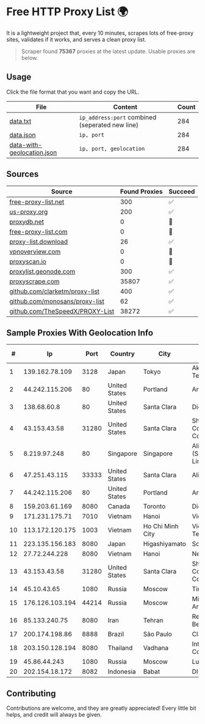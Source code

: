 
# Free HTTP Proxy List 🌍

It is a lightweight project that, every 10 minutes, scrapes lots of free-proxy sites, validates if it works, and serves a clean proxy list.


> Scraper found **75367** proxies at the latest update. Usable proxies are below.

## Usage

Click the file format that you want and copy the URL.


|File|Content|Count|
|----|-------|-----|
|[data.txt](https://raw.githubusercontent.com/themiralay/Proxy-List-World/master/data.txt)|`ip_address:port` combined (seperated new line)|284|
|[data.json](https://raw.githubusercontent.com/themiralay/Proxy-List-World/master/data.json)|`ip, port`|284|
|[data-with-geolocation.json](https://raw.githubusercontent.com/themiralay/Proxy-List-World/master/data-with-geolocation.json)|`ip, port, geolocation`|284|

## Sources

|Source|Found Proxies|Succeed|
|------|-------------|-------|
|[free-proxy-list.net](https://free-proxy-list.net)|300|✅|
|[us-proxy.org](https://www.us-proxy.org)|200|✅|
|[proxydb.net](http://proxydb.net)|0|🚫|
|[free-proxy-list.com](https://free-proxy-list.com/?page=&port=&type%5B%5D=http&type%5B%5D=https&up_time=0&search=Search)|0|🚫|
|[proxy-list.download](https://www.proxy-list.download/HTTP)|26|✅|
|[vpnoverview.com](https://vpnoverview.com/privacy/anonymous-browsing/free-proxy-servers)|0|🚫|
|[proxyscan.io](https://www.proxyscan.io)|0|🚫|
|[proxylist.geonode.com](https://proxylist.geonode.com/api/proxy-list?limit=300&page=1&sort_by=lastChecked&sort_type=desc&protocols=http,https)|300|✅|
|[proxyscrape.com](https://api.proxyscrape.com/v2/?request=displayproxies&protocol=http&timeout=10000&country=all&ssl=all&anonymity=all)|35807|✅|
|[github.com/clarketm/proxy-list](https://raw.githubusercontent.com/clarketm/proxy-list/master/proxy-list-raw.txt)|400|✅|
|[github.com/monosans/proxy-list](https://raw.githubusercontent.com/monosans/proxy-list/main/proxies/http.txt)|62|✅|
|[github.com/TheSpeedX/PROXY-List](https://raw.githubusercontent.com/TheSpeedX/PROXY-List/master/http.txt)|38272|✅|


## Sample Proxies With Geolocation Info

|#|Ip|Port|Country|City|Internet Service Provider|
|-|--|----|-------|----|-------------------------|
|1|139.162.78.109|3128|Japan|Tokyo|Akamai Technologies, Inc.|
|2|44.242.115.206|80|United States|Portland|Amazon.com, Inc.|
|3|138.68.60.8|80|United States|Santa Clara|DigitalOcean, LLC|
|4|43.153.43.58|31280|United States|Santa Clara|Shenzhen Tencent Computer Systems Company Limited|
|5|8.219.97.248|80|Singapore|Singapore|Alibaba Cloud (Singapore) Private Limited|
|6|47.251.43.115|33333|United States|Santa Clara|Alibaba Cloud LLC|
|7|44.242.115.206|80|United States|Portland|Amazon.com, Inc.|
|8|159.203.61.169|8080|Canada|Toronto|DigitalOcean, LLC|
|9|171.231.175.71|7010|Vietnam|Hanoi|Viettel Corporation|
|10|113.172.120.175|1003|Vietnam|Ho Chi Minh City|VietNam Post and Telecom Corporation|
|11|223.135.156.183|8080|Japan|Higashiyamato|So-net Corporation|
|12|27.72.244.228|8080|Vietnam|Hanoi|Newass2011xDSLHN|
|13|43.153.43.58|31280|United States|Santa Clara|Shenzhen Tencent Computer Systems Company Limited|
|14|45.10.43.65|1080|Russia|Moscow|TimeWeb LLC|
|15|176.126.103.194|44214|Russia|Moscow|Miglovets Egor Andreevich|
|16|85.133.240.75|8080|Iran|Tehran|Respina Networks & Beyond PJSC|
|17|200.174.198.86|8888|Brazil|São Paulo|Claro S.A|
|18|203.150.128.194|8080|Thailand|Vadhana|Internet Thailand Company Ltd|
|19|45.86.44.243|1080|Russia|Moscow|Lutacom LLC|
|20|202.154.18.172|8082|Indonesia|Babat|DIGITNET|



## Contributing

Contributions are welcome, and they are greatly appreciated! Every
little bit helps, and credit will always be given.

